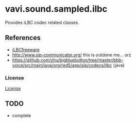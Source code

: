 # vavi.sound.sampled.ilbc

Provides iLBC codec related classes.

## References

 * [iLBCfreeware](http://www.ietf.org/rfc/rfc3951.txt)
 * http://www.sip-communicator.org/ this is outdone me... orz
 * https://github.com/zhu/bigbluebutton/tree/master/bbb-voice/src/main/java/org/red5/app/sip/codecs/ilbc (java)

### License

[License](http://www.ilbcfreeware.org/documentation/gips_iLBClicense.pdf)

## TODO

 * complete
